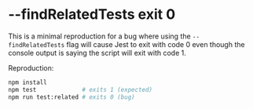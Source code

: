 # --findRelatedTests exit 0
This is a minimal reproduction for a bug where using the `--findRelatedTests` flag will cause Jest to exit with code 0 even though the console output is saying the script will exit with code 1.

Reproduction:
```sh
npm install
npm test             # exits 1 (expected)
npm run test:related # exits 0 (bug)
```

